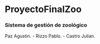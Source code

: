 # ProyectoFinalZoo
### Sistema de gestión de zoológico
Paz Agustin. - Rizzo Pablo. - Castro Julian.
